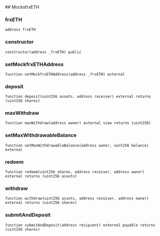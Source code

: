 ﻿﻿## MocksfrxETH


### frxETH

```solidity
address frxETH
```

### constructor

```solidity
constructor(address _frxETH) public
```







### setMockfrxETHAddress

```solidity
function setMockfrxETHAddress(address _frxETH) external
```







### deposit

```solidity
function deposit(uint256 assets, address receiver) external returns (uint256 shares)
```







### maxWithdraw

```solidity
function maxWithdraw(address owner) external view returns (uint256)
```







### setMaxWithdrawableBalance

```solidity
function setMaxWithdrawableBalance(address owner, uint256 balance) external
```







### redeem

```solidity
function redeem(uint256 shares, address receiver, address owner) external returns (uint256 assets)
```







### withdraw

```solidity
function withdraw(uint256 assets, address receiver, address owner) external returns (uint256 shares)
```







### submitAndDeposit

```solidity
function submitAndDeposit(address recipient) external payable returns (uint256 shares)
```







